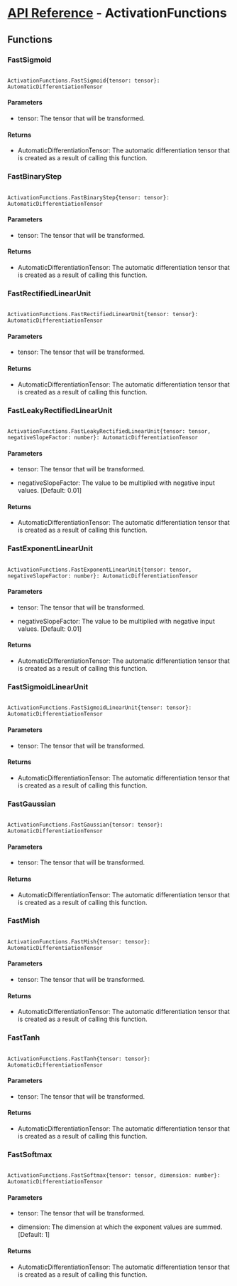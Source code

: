 # [API Reference](../API.md) - ActivationFunctions

## Functions

### FastSigmoid

```

ActivationFunctions.FastSigmoid{tensor: tensor}: AutomaticDifferentiationTensor

```

#### Parameters

* tensor: The tensor that will be transformed.

#### Returns

* AutomaticDifferentiationTensor: The automatic differentiation tensor that is created as a result of calling this function.

### FastBinaryStep

```

ActivationFunctions.FastBinaryStep{tensor: tensor}: AutomaticDifferentiationTensor

```

#### Parameters

* tensor: The tensor that will be transformed.

#### Returns

* AutomaticDifferentiationTensor: The automatic differentiation tensor that is created as a result of calling this function.

### FastRectifiedLinearUnit

```

ActivationFunctions.FastRectifiedLinearUnit{tensor: tensor}: AutomaticDifferentiationTensor

```

#### Parameters

* tensor: The tensor that will be transformed.

#### Returns

* AutomaticDifferentiationTensor: The automatic differentiation tensor that is created as a result of calling this function.

### FastLeakyRectifiedLinearUnit

```

ActivationFunctions.FastLeakyRectifiedLinearUnit{tensor: tensor, negativeSlopeFactor: number}: AutomaticDifferentiationTensor

```

#### Parameters

* tensor: The tensor that will be transformed.

* negativeSlopeFactor: The value to be multiplied with negative input values. [Default: 0.01]

#### Returns

* AutomaticDifferentiationTensor: The automatic differentiation tensor that is created as a result of calling this function.

### FastExponentLinearUnit

```

ActivationFunctions.FastExponentLinearUnit{tensor: tensor, negativeSlopeFactor: number}: AutomaticDifferentiationTensor

```

#### Parameters

* tensor: The tensor that will be transformed.

* negativeSlopeFactor: The value to be multiplied with negative input values. [Default: 0.01]

#### Returns

* AutomaticDifferentiationTensor: The automatic differentiation tensor that is created as a result of calling this function.

### FastSigmoidLinearUnit

```

ActivationFunctions.FastSigmoidLinearUnit{tensor: tensor}: AutomaticDifferentiationTensor

```

#### Parameters

* tensor: The tensor that will be transformed.

#### Returns

* AutomaticDifferentiationTensor: The automatic differentiation tensor that is created as a result of calling this function.

### FastGaussian

```

ActivationFunctions.FastGaussian{tensor: tensor}: AutomaticDifferentiationTensor

```

#### Parameters

* tensor: The tensor that will be transformed.

#### Returns

* AutomaticDifferentiationTensor: The automatic differentiation tensor that is created as a result of calling this function.

### FastMish

```

ActivationFunctions.FastMish{tensor: tensor}: AutomaticDifferentiationTensor

```

#### Parameters

* tensor: The tensor that will be transformed.

#### Returns

* AutomaticDifferentiationTensor: The automatic differentiation tensor that is created as a result of calling this function.

### FastTanh

```

ActivationFunctions.FastTanh{tensor: tensor}: AutomaticDifferentiationTensor

```

#### Parameters

* tensor: The tensor that will be transformed.

#### Returns

* AutomaticDifferentiationTensor: The automatic differentiation tensor that is created as a result of calling this function.

### FastSoftmax

```

ActivationFunctions.FastSoftmax{tensor: tensor, dimension: number}: AutomaticDifferentiationTensor

```

#### Parameters

* tensor: The tensor that will be transformed.

* dimension: The dimension at which the exponent values are summed. [Default: 1]

#### Returns

* AutomaticDifferentiationTensor: The automatic differentiation tensor that is created as a result of calling this function.